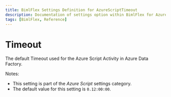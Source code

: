 ```yaml
---
title: BimlFlex Settings Definition for AzureScriptTimeout
description: Documentation of settings option within BimlFlex for AzureScriptTimeout
tags: [BimlFlex, Reference]
---
```


# Timeout

The default Timeout used for the Azure Script Activity in Azure Data Factory.

Notes:

* This setting is part of the *Azure Script* settings category.
* The default value for this setting is `0.12:00:00`.
